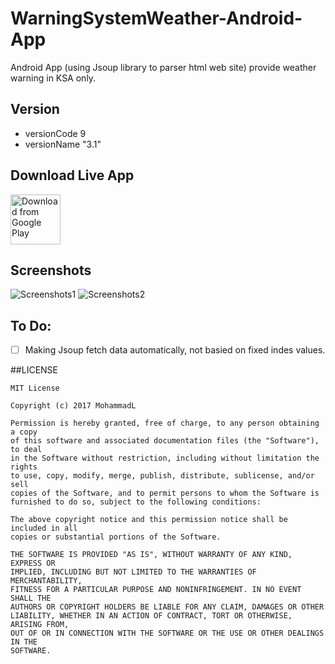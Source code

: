 # WarningSystemWeather-Android-App
Android App (using Jsoup library to parser html web site) provide weather warning in KSA only.


## Version
* versionCode 9
* versionName "3.1"


## Download Live App
[<img src="https://play.google.com/intl/en_us/badges/images/generic/en_badge_web_generic.png" 
      alt="Download from Google Play" 
      height="80">](https://play.google.com/store/apps/details?id=com.droidprogramming.automatedearlywarningsystem&hl=en)


## Screenshots
![Screenshots1](../master/img/img1.png "Screenshots1")
![Screenshots2](../master/img/img2.png "Screenshots2")


## To Do:
- [ ] Making Jsoup fetch data automatically, not basied on fixed indes values.


##LICENSE
```
MIT License

Copyright (c) 2017 MohammadL

Permission is hereby granted, free of charge, to any person obtaining a copy
of this software and associated documentation files (the "Software"), to deal
in the Software without restriction, including without limitation the rights
to use, copy, modify, merge, publish, distribute, sublicense, and/or sell
copies of the Software, and to permit persons to whom the Software is
furnished to do so, subject to the following conditions:

The above copyright notice and this permission notice shall be included in all
copies or substantial portions of the Software.

THE SOFTWARE IS PROVIDED "AS IS", WITHOUT WARRANTY OF ANY KIND, EXPRESS OR
IMPLIED, INCLUDING BUT NOT LIMITED TO THE WARRANTIES OF MERCHANTABILITY,
FITNESS FOR A PARTICULAR PURPOSE AND NONINFRINGEMENT. IN NO EVENT SHALL THE
AUTHORS OR COPYRIGHT HOLDERS BE LIABLE FOR ANY CLAIM, DAMAGES OR OTHER
LIABILITY, WHETHER IN AN ACTION OF CONTRACT, TORT OR OTHERWISE, ARISING FROM,
OUT OF OR IN CONNECTION WITH THE SOFTWARE OR THE USE OR OTHER DEALINGS IN THE
SOFTWARE.
```